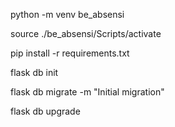python -m venv be_absensi

source ./be_absensi/Scripts/activate

pip install -r requirements.txt

flask db init

flask db migrate -m "Initial migration"

flask db upgrade